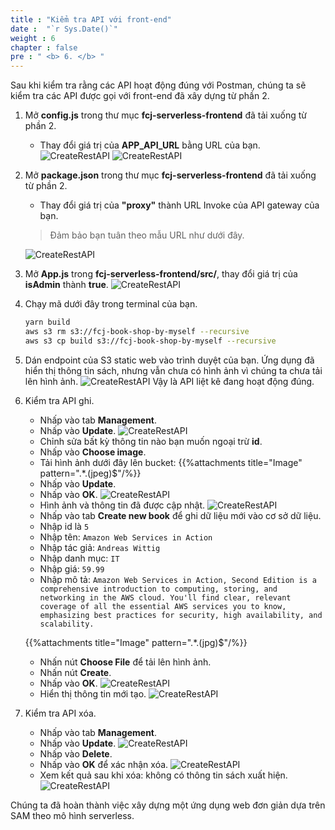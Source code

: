 ```yaml
---
title : "Kiểm tra API với front-end"
date :  "`r Sys.Date()`" 
weight : 6
chapter : false
pre : " <b> 6. </b> "
---
```

Sau khi kiểm tra rằng các API hoạt động đúng với Postman, chúng ta sẽ kiểm tra các API được gọi với front-end đã xây dựng từ phần 2.

1. Mở **config.js** trong thư mục **fcj-serverless-frontend** đã tải xuống từ phần 2.
    - Thay đổi giá trị của **APP_API_URL** bằng URL của bạn.
      ![CreateRestAPI](/images/temp/1/83.png?width=90pc)
      ![CreateRestAPI](/images/temp/1/84.png?width=90pc)

2. Mở **package.json** trong thư mục **fcj-serverless-frontend** đã tải xuống từ phần 2.
    - Thay đổi giá trị của **"proxy"** thành URL Invoke của API gateway của bạn.
    > Đảm bảo bạn tuân theo mẫu URL như dưới đây.

      ![CreateRestAPI](/images/temp/1/95.png?width=90pc)

3. Mở **App.js** trong **fcj-serverless-frontend/src/**, thay đổi giá trị của **isAdmin** thành **true**.
    ![CreateRestAPI](/images/temp/1/85.png?width=90pc)

4. Chạy mã dưới đây trong terminal của bạn.

    ```bash
    yarn build
    aws s3 rm s3://fcj-book-shop-by-myself --recursive
    aws s3 cp build s3://fcj-book-shop-by-myself --recursive
    ```

5. Dán endpoint của S3 static web vào trình duyệt của bạn. Ứng dụng đã hiển thị thông tin sách, nhưng vẫn chưa có hình ảnh vì chúng ta chưa tải lên hình ảnh.
    ![CreateRestAPI](/images/temp/1/86.png?width=90pc)
Vậy là API liệt kê đang hoạt động đúng.

6. Kiểm tra API ghi.
    - Nhấp vào tab **Management**.
    - Nhấp vào **Update**.
      ![CreateRestAPI](/images/temp/1/87.png?width=90pc)
    - Chỉnh sửa bất kỳ thông tin nào bạn muốn ngoại trừ **id**.
    - Nhấp vào **Choose image**.
    - Tải hình ảnh dưới đây lên bucket:
    {{%attachments title="Image" pattern=".*\.(jpeg)$"/%}}
    - Nhấp vào **Update**.
    - Nhấp vào **OK**.
      ![CreateRestAPI](/images/temp/1/88.png?width=90pc)
    - Hình ảnh và thông tin đã được cập nhật.
      ![CreateRestAPI](/images/temp/1/89.png?width=90pc)
    - Nhấp vào tab **Create new book** để ghi dữ liệu mới vào cơ sở dữ liệu.
    - Nhập id là `5`
    - Nhập tên: `Amazon Web Services in Action`
    - Nhập tác giả: `Andreas Wittig`
    - Nhập danh mục: `IT`
    - Nhập giá: `59.99`
    - Nhập mô tả: `Amazon Web Services in Action, Second Edition is a comprehensive introduction to computing, storing, and networking in the AWS cloud. You'll find clear, relevant coverage of all the essential AWS services you to know, emphasizing best practices for security, high availability, and scalability.`

    {{%attachments title="Image" pattern=".*\.(jpg)$"/%}}

    - Nhấn nút **Choose File** để tải lên hình ảnh.
    - Nhấn nút **Create**.
    - Nhấp vào **OK**.
      ![CreateRestAPI](/images/temp/1/90.png?width=90pc)
    - Hiển thị thông tin mới tạo.
      ![CreateRestAPI](/images/temp/1/91.png?width=90pc)

7. Kiểm tra API xóa.
    - Nhấp vào tab **Management**.
    - Nhấp vào **Update**.
      ![CreateRestAPI](/images/temp/1/92.png?width=90pc)
    - Nhấp vào **Delete**.
    - Nhấp vào **OK** để xác nhận xóa.
      ![CreateRestAPI](/images/temp/1/93.png?width=90pc)
    - Xem kết quả sau khi xóa: không có thông tin sách xuất hiện.
      ![CreateRestAPI](/images/temp/1/94.png?width=90pc)
  
Chúng ta đã hoàn thành việc xây dựng một ứng dụng web đơn giản dựa trên SAM theo mô hình serverless.
